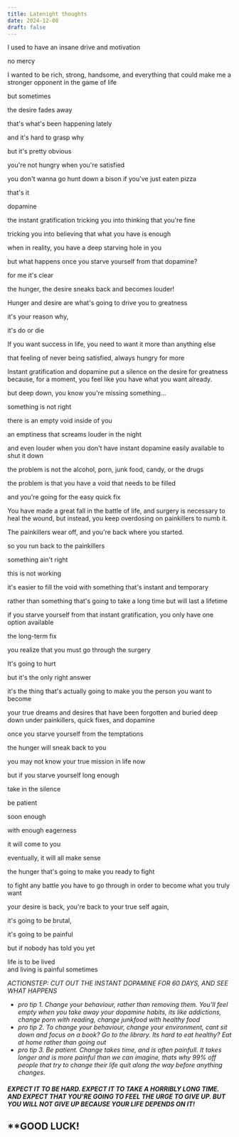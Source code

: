 ```yaml
---
title: Latenight thoughts
date: 2024-12-08
draft: false
---
```

I used to have an insane drive and motivation

no mercy

I wanted to be rich, strong, handsome, and everything that could make me a stronger opponent in the game of life

but sometimes

the desire fades away

that's what's been happening lately

and it's hard to grasp why

but it's pretty obvious

you're not hungry when you're satisfied

you don't wanna go hunt down a bison if you've just eaten pizza

that's it

dopamine

the instant gratification tricking you into thinking that you're fine

tricking you into believing that what you have is enough

when in reality, you have a deep starving hole in you

but what happens once you starve yourself from that dopamine?

for me it's clear

the hunger, the desire sneaks back and becomes louder!

Hunger and desire are what's going to drive you to greatness

it's your reason why,

it's do or die

If you want success in life, you need to want it more than anything else

that feeling of never being satisfied, always hungry for more

Instant gratification and dopamine put a silence on the desire for greatness  
because, for a moment, you feel like you have what you want already.

but deep down, you know you're missing something...

something is not right

there is an empty void inside of you

an emptiness that screams louder in the night

and even louder when you don't have instant dopamine easily available to shut it down

the problem is not the alcohol, porn, junk food, candy, or the drugs

the problem is that you have a void that needs to be filled

and you're going for the easy quick fix

You have made a great fall in the battle of life, and surgery is necessary to heal the wound, but instead, you keep overdosing on painkillers to numb it.

The painkillers wear off, and you're back where you started.

so you run back to the painkillers

something ain't right

this is not working

it's easier to fill the void with something that's instant and temporary

rather than something that's going to take a long time but will last a lifetime

if you starve yourself from that instant gratification, you only have one option available

the long-term fix

you realize that you must go through the surgery

It's going to hurt

but it's the only right answer

it's the thing that's actually going to make you the person you want to become

your true dreams and desires that have been forgotten and buried deep down under painkillers, quick fixes, and dopamine

once you starve yourself from the temptations

the hunger will sneak back to you

you may not know your true mission in life now

but if you starve yourself long enough

take in the silence

be patient

soon enough

with enough eagerness

it will come to you

eventually, it will all make sense

the hunger that's going to make you ready to fight

to fight any battle you have to go through in order to become what you truly want

your desire is back, you're back to your true self again,

it's going to be brutal,

it's going to be painful

but if nobody has told you yet

life is to be lived  
and living is painful sometimes

*ACTIONSTEP: CUT OUT THE INSTANT DOPAMINE FOR 60 DAYS, AND SEE WHAT HAPPENS*
- *pro tip 1. Change your behaviour, rather than removing them. You'll feel empty when you take away your dopamine habits, its like addictions, change porn with reading, change junkfood with healthy food*
- *pro tip 2. To change your behaviour, change your environment, cant sit down and focus on a book? Go to the library. Its hard to eat healthy? Eat at home rather than going out*
- *pro tip 3. Be patient. Change takes time, and is often painfull. It takes longer and is more painful than we can imagine, thats why 99% off people that try to change their life quit along the way before anything changes.* 

#### *EXPECT IT TO BE HARD. EXPECT IT TO TAKE A HORRIBLY LONG TIME. AND EXPECT THAT YOU'RE GOING TO FEEL THE URGE TO GIVE UP. BUT YOU WILL NOT GIVE UP BECAUSE YOUR LIFE DEPENDS ON IT!*

## **GOOD LUCK!



